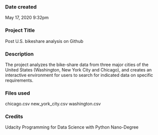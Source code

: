 ### Date created
May 17, 2020 9:32pm

### Project Title
Post U.S. bikeshare analysis on Github

### Description
The project analyzes the bike-share data from three major cities of the United States (Washington, New York City and Chicago), and creates an interactive environment for users to search for indicated data on specific requirements.

### Files used
chicago.csv
new_york_city.csv
washington.csv

### Credits
Udacity Programming for Data Science with Python Nano-Degree
